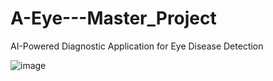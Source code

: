 # A-Eye---Master_Project
AI-Powered Diagnostic Application for Eye Disease Detection

![image](https://github.com/user-attachments/assets/632ceb66-ec26-440c-bc30-93dc294f9d6a)

